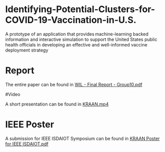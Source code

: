 # Identifying-Potential-Clusters-for-COVID-19-Vaccination-in-U.S.
A prototype of an application that provides machine-learning backed information and interactive simulation to support the United States public health officials in developing an effective and well-informed vaccine deployment strategy

# Report
The entire paper can be found in [WIL - Final Report - Group10.pdf](https://github.com/nischaybikramthapa/Identifying-Potential-Clusters-for-COVID-19-Vaccination-in-U.S./blob/main/WIL%20-%20Final%20Report%20-%20Group10.pdf)

#Video

A short presentation can be found in [KRAAN.mp4](https://github.com/nischaybikramthapa/Identifying-Potential-Clusters-for-COVID-19-Vaccination-in-U.S./blob/main/KRAAN.mp4)

# IEEE Poster

A submission for IEEE ISDAIOT Symposium can be found in [KRAAN Poster for IEEE ISDAIOT.pdf](https://github.com/nischaybikramthapa/Identifying-Potential-Clusters-for-COVID-19-Vaccination-in-U.S./blob/main/KRAAN.mp4)


